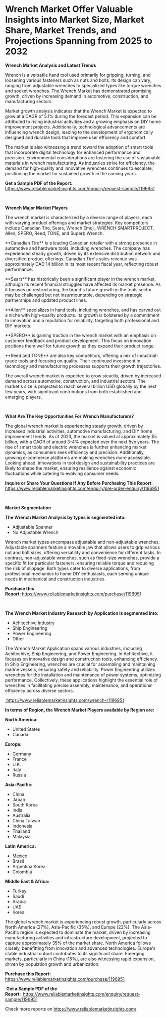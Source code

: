 <p><h1>Wrench Market Offer Valuable Insights into Market Size, Market Share, Market Trends, and Projections Spanning from 2025 to 2032</h1></p><p><strong>Wrench Market Analysis and Latest Trends</strong></p>
<p><p>Wrench is a versatile hand tool used primarily for gripping, turning, and loosening various fasteners such as nuts and bolts. Its design can vary, ranging from adjustable wrenches to specialized types like torque wrenches and socket wrenches. The Wrench Market has demonstrated promising growth, driven by increasing demand in automotive, construction, and manufacturing sectors.</p><p>Market growth analysis indicates that the Wrench Market is expected to grow at a CAGR of 5.1% during the forecast period. This expansion can be attributed to rising industrial activities and a growing emphasis on DIY home improvement projects. Additionally, technological advancements are influencing wrench design, leading to the development of ergonomically designed and durable tools that improve user efficiency and comfort.</p><p>The market is also witnessing a trend toward the adoption of smart tools that incorporate digital technology for enhanced performance and precision. Environmental considerations are fostering the use of sustainable materials in wrench manufacturing. As industries strive for efficiency, the demand for high-quality and innovative wrenches continues to escalate, positioning the market for sustained growth in the coming years.</p></p>
<p><strong>Get a Sample PDF of the Report:&nbsp;</strong> <a href="https://www.reliablemarketinsights.com/enquiry/request-sample/1196951?utm_campaign=2244&utm_medium=2&utm_source=Github&utm_content=ia&utm_term=10042025&utm_id=wrench">https://www.reliablemarketinsights.com/enquiry/request-sample/1196951</a></p>
<p>&nbsp;</p>
<p><strong>Wrench Major Market Players</strong></p>
<p><p>The wrench market is characterized by a diverse range of players, each with varying product offerings and market strategies. Key competitors include Canadian Tire, Sears, Wrench Emoji, WRENCH SMARTPROJECT, Allen, SPERO, Reed, TONE, and Superb Wrench.</p><p>**Canadian Tire** is a leading Canadian retailer with a strong presence in automotive and hardware tools, including wrenches. The company has experienced steady growth, driven by its extensive distribution network and diversified product offerings. Canadian Tire's sales revenue was approximately CAD 14 billion in its most recent fiscal year, reflecting robust performance.</p><p>**Sears** has historically been a significant player in the wrench market, although its recent financial struggles have affected its market presence. As it focuses on restructuring, the brand's future growth in the tools sector may be challenged but not insurmountable, depending on strategic partnerships and updated product lines.</p><p>**Allen** specializes in hand tools, including wrenches, and has carved out a niche with high-quality products. Its growth is bolstered by a commitment to innovation and a reputation for reliability, targeting both professional and DIY markets.</p><p>**SPERO** is gaining traction in the wrench market with an emphasis on customer feedback and product development. This focus on innovation positions them well for future growth as they expand their product range.</p><p>**Reed and TONE** are also key competitors, offering a mix of industrial-grade tools and focusing on quality. Their continued investment in technology and manufacturing processes supports their growth trajectories.</p><p>The overall wrench market is expected to grow steadily, driven by increased demand across automotive, construction, and industrial sectors. The market's size is projected to reach several billion USD globally by the next few years, with significant contributions from both established and emerging players.</p></p>
<p>&nbsp;</p>
<p><strong>What Are The Key Opportunities For Wrench Manufacturers?</strong></p>
<p><p>The global wrench market is experiencing steady growth, driven by increased industrial activities, automotive manufacturing, and DIY home improvement trends. As of 2023, the market is valued at approximately $5 billion, with a CAGR of around 3-4% expected over the next five years. The rise of smart tools and electric wrenches is further enhancing market dynamics, as consumers seek efficiency and precision. Additionally, growing e-commerce platforms are making wrenches more accessible. Looking ahead, innovations in tool design and sustainability practices are likely to shape the market, ensuring resilience against economic fluctuations while catering to evolving consumer needs.</p></p>
<p><strong>Inquire or Share Your Questions If Any Before Purchasing This Report:</strong> <a href="https://www.reliablemarketinsights.com/enquiry/pre-order-enquiry/1196951?utm_campaign=2244&utm_medium=2&utm_source=Github&utm_content=ia&utm_term=10042025&utm_id=wrench">https://www.reliablemarketinsights.com/enquiry/pre-order-enquiry/1196951</a></p>
<p>&nbsp;</p>
<p><strong>Market Segmentation</strong></p>
<p><strong>The Wrench Market Analysis by types is segmented into:</strong></p>
<p><ul><li>Adjustable Spanner</li><li>No Adjustable Wrench</li></ul></p>
<p><p>Wrench market types encompass adjustable and non-adjustable wrenches. Adjustable spanners feature a movable jaw that allows users to grip various nut and bolt sizes, offering versatility and convenience for different tasks. In contrast, non-adjustable wrenches, such as fixed-size wrenches, provide a specific fit for particular fasteners, ensuring reliable torque and reducing the risk of slippage. Both types cater to diverse applications, from professional mechanics to home DIY enthusiasts, each serving unique needs in mechanical and construction industries.</p></p>
<p><strong>Purchase this Report:&nbsp;</strong><a href="https://www.reliablemarketinsights.com/purchase/1196951?utm_campaign=2244&utm_medium=2&utm_source=Github&utm_content=ia&utm_term=10042025&utm_id=wrench">https://www.reliablemarketinsights.com/purchase/1196951</a></p>
<p>&nbsp;</p>
<p><strong>The Wrench Market Industry Research by Application is segmented into:</strong></p>
<p><ul><li>Achitechive Industry</li><li>Ship Engineering</li><li>Power Engineering</li><li>Other</li></ul></p>
<p><p>The Wrench Market Application spans various industries, including Achitechive, Ship Engineering, and Power Engineering. In Achitechive, it focuses on innovative design and construction tools, enhancing efficiency. In Ship Engineering, wrenches are crucial for assembling and maintaining marine vessels, ensuring safety and reliability. Power Engineering utilizes wrenches for the installation and maintenance of power systems, optimizing performance. Collectively, these applications highlight the essential role of wrenches in facilitating precise assembly, maintenance, and operational efficiency across diverse sectors.</p></p>
<p><a href="https://www.reliablemarketinsights.com/wrench-r1196951?utm_campaign=2244&utm_medium=2&utm_source=Github&utm_content=ia&utm_term=10042025&utm_id=wrench">&nbsp;https://www.reliablemarketinsights.com/wrench-r1196951</a></p>
<p><strong>In terms of Region, the Wrench Market Players available by Region are:</strong></p>
<p>
    <p> <strong> North America: </strong>
        <ul>
            <li>United States</li>
            <li>Canada</li>
        </ul>
        </p> 
    <p> <strong> Europe: </strong>
        <ul>
            <li>Germany</li>
            <li>France</li>
            <li>U.K.</li>
            <li>Italy</li>
            <li>Russia</li>
        </ul>
        </p> 
    <p> <strong> Asia-Pacific: </strong>
        <ul>
            <li>China</li>
            <li>Japan</li>
            <li>South Korea</li>
            <li>India</li>
            <li>Australia</li>
            <li>China Taiwan</li>
            <li>Indonesia</li>
            <li>Thailand</li>
            <li>Malaysia</li>
        </ul>
        </p> 
    <p> <strong> Latin America: </strong>
        <ul>
            <li>Mexico</li>
            <li>Brazil</li>
            <li>Argentina Korea</li>
            <li>Colombia</li>
        </ul>
        </p> 
    <p> <strong> Middle East & Africa: </strong>
        <ul>
            <li>Turkey</li>
            <li>Saudi</li>
            <li>Arabia</li>
            <li>UAE</li>
            <li>Korea</li>
        </ul>
    </p>
    </p>
<p><p>The global wrench market is experiencing robust growth, particularly across North America (27%), Asia-Pacific (35%), and Europe (22%). The Asia-Pacific region is expected to dominate the market, driven by increasing manufacturing activities and infrastructure development, projected to capture approximately 35% of the market share. North America follows closely, benefitting from innovation and advanced technologies. Europe's stable industrial output contributes to its significant share. Emerging markets, particularly in China (15%), are also witnessing rapid expansion, driven by population growth and urbanization.</p></p>
<p><strong>Purchase this Report: </strong><a href="https://www.reliablemarketinsights.com/purchase/1196951?utm_campaign=2244&utm_medium=2&utm_source=Github&utm_content=ia&utm_term=10042025&utm_id=wrench">https://www.reliablemarketinsights.com/purchase/1196951</a></p>
<p>&nbsp;<strong>Get a Sample PDF of the Report:&nbsp;&nbsp;</strong><a href="https://www.reliablemarketinsights.com/enquiry/request-sample/1196951?utm_campaign=2244&utm_medium=2&utm_source=Github&utm_content=ia&utm_term=10042025&utm_id=wrench">https://www.reliablemarketinsights.com/enquiry/request-sample/1196951</a></p>
<p><strong></strong></p>
<p>Check more reports on <a href="https://www.reliablemarketinsights.com/?utm_campaign=2244&utm_medium=2&utm_source=Github&utm_content=ia&utm_term=10042025&utm_id=wrench">https://www.reliablemarketinsights.com/</a></p>